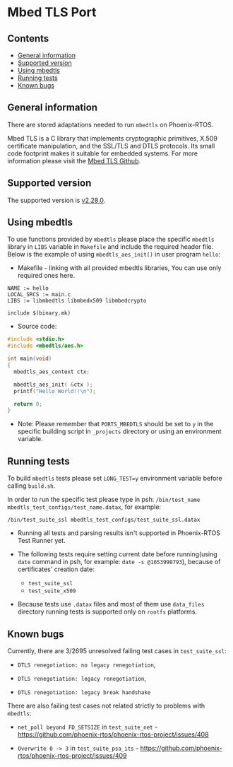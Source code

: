 Mbed TLS Port
===================

## Contents

- [General information](#general-information)
- [Supported version](#supported-version)
- [Using mbedtls](#using-mbedtls)
- [Running tests](#running-tests)
- [Known bugs](#known-bugs)

## General information

There are stored adaptations needed to run `mbedtls` on Phoenix-RTOS.

Mbed TLS is a C library that implements cryptographic primitives, X.509 certificate manipulation, and the SSL/TLS and DTLS protocols. Its small code footprint makes it suitable for embedded systems. For more information please visit the [Mbed TLS Github](https://github.com/Mbed-TLS).

## Supported version

The supported version is [v2.28.0](https://github.com/Mbed-TLS/mbedtls/tree/v2.28.0).
## Using mbedtls

To use functions provided by `mbedtls` please place the specific `mbedtls` library in `LIBS` variable in `Makefile` and include the required header file. Below is the example of using `mbedtls_aes_init()` in user program `hello`:

 - Makefile - linking with all provided mbedtls libraries, You can use only required ones here.
  ```
  NAME := hello
  LOCAL_SRCS := main.c
  LIBS := libmbedtls libmbedx509 libmbedcrypto

  include $(binary.mk)
  ```

 - Source code:

  ```C
  #include <stdio.h>
  #include <mbedtls/aes.h>

  int main(void)
  {
    mbedtls_aes_context ctx;

    mbedtls_aes_init( &ctx );
    printf("Hello World!!\n");
  
    return 0;
  }
  ```

- Note: Please remember that `PORTS_MBEDTLS` should be set to `y` in the specific building script in `_projects` directory or using an environment variable.

## Running tests

To build `mbedtls` tests please set `LONG_TEST=y` environment variable before calling `build.sh`.

In order to run the specific test please type in psh: `/bin/test_name mbedtls_test_configs/test_name.datax`, for example:

```
/bin/test_suite_ssl mbedtls_test_configs/test_suite_ssl.datax
```

 - Running all tests and parsing results isn't supported in Phoenix-RTOS Test Runner yet.

 - The following tests require setting current date before running(using `date` command in psh, for example: `date -s @1653990793`), because of certificates' creation date:
   - `test_suite_ssl`
   - `test_suite_x509`

 - Because tests use `.datax` files and most of them use `data_files` directory running tests is supported only on `rootfs` platforms.

## Known bugs

Currently, there are 3/2695 unresolved failing test cases in `test_suite_ssl`:
 - `DTLS renegotiation: no legacy renegotiation`,

 - `DTLS renegotiation: legacy renegotiation`,

 - `DTLS renegotiation: legacy break handshake`

There are also failing test cases not related strictly to problems with `mbedtls`:

 - `net_poll beyond FD_SETSIZE` in `test_suite_net` - https://github.com/phoenix-rtos/phoenix-rtos-project/issues/408

 - `Overwrite 0 -> 3` in `test_suite_psa_its` - https://github.com/phoenix-rtos/phoenix-rtos-project/issues/409
